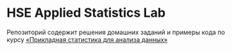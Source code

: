 # HSE Applied Statistics Lab

Репозиторий содержит решения домашних заданий и примеры кода по курсу
[«Прикладная статистика для анализа данных»](https://www.hse.ru/edu/courses/749648739) 

